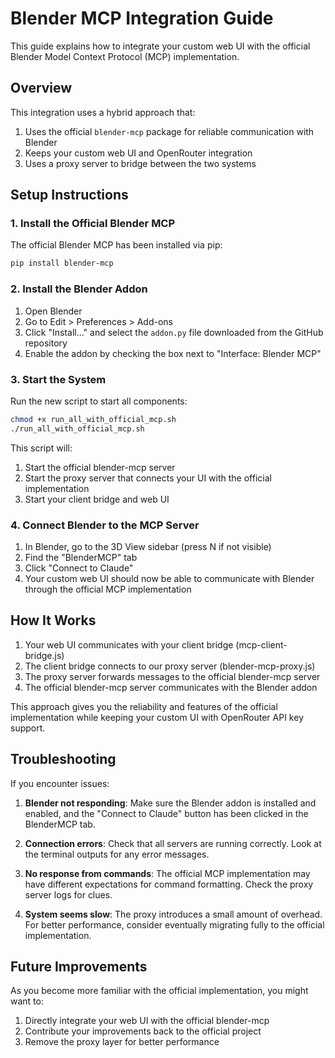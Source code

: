 # Blender MCP Integration Guide

This guide explains how to integrate your custom web UI with the official Blender Model Context Protocol (MCP) implementation.

## Overview

This integration uses a hybrid approach that:
1. Uses the official `blender-mcp` package for reliable communication with Blender
2. Keeps your custom web UI and OpenRouter integration
3. Uses a proxy server to bridge between the two systems

## Setup Instructions

### 1. Install the Official Blender MCP

The official Blender MCP has been installed via pip:

```bash
pip install blender-mcp
```

### 2. Install the Blender Addon

1. Open Blender
2. Go to Edit > Preferences > Add-ons
3. Click "Install..." and select the `addon.py` file downloaded from the GitHub repository
4. Enable the addon by checking the box next to "Interface: Blender MCP"

### 3. Start the System

Run the new script to start all components:

```bash
chmod +x run_all_with_official_mcp.sh
./run_all_with_official_mcp.sh
```

This script will:
1. Start the official blender-mcp server
2. Start the proxy server that connects your UI with the official implementation
3. Start your client bridge and web UI

### 4. Connect Blender to the MCP Server

1. In Blender, go to the 3D View sidebar (press N if not visible)
2. Find the "BlenderMCP" tab
3. Click "Connect to Claude"
4. Your custom web UI should now be able to communicate with Blender through the official MCP implementation

## How It Works

1. Your web UI communicates with your client bridge (mcp-client-bridge.js)
2. The client bridge connects to our proxy server (blender-mcp-proxy.js)
3. The proxy server forwards messages to the official blender-mcp server
4. The official blender-mcp server communicates with the Blender addon

This approach gives you the reliability and features of the official implementation while keeping your custom UI with OpenRouter API key support.

## Troubleshooting

If you encounter issues:

1. **Blender not responding**: Make sure the Blender addon is installed and enabled, and the "Connect to Claude" button has been clicked in the BlenderMCP tab.

2. **Connection errors**: Check that all servers are running correctly. Look at the terminal outputs for any error messages.

3. **No response from commands**: The official MCP implementation may have different expectations for command formatting. Check the proxy server logs for clues.

4. **System seems slow**: The proxy introduces a small amount of overhead. For better performance, consider eventually migrating fully to the official implementation.

## Future Improvements

As you become more familiar with the official implementation, you might want to:

1. Directly integrate your web UI with the official blender-mcp
2. Contribute your improvements back to the official project
3. Remove the proxy layer for better performance
